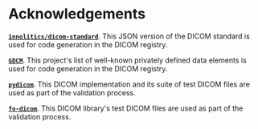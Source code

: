 # Acknowledgements

[__`innolitics/dicom-standard`__](https://github.com/innolitics/dicom-standard/tree/master).
This JSON version of the DICOM standard is used for code generation in the
DICOM registry.

[__`GDCM`__](https://github.com/malaterre/GDCM). This project's list of well-known
privately defined data elements is used for code generation in the DICOM
registry.

[__`pydicom`__](https://github.com/pydicom/pydicom). This DICOM implementation and
its suite of test DICOM files are used as part of the validation process.

[__`fo-dicom`__](https://github.com/fo-dicom/fo-dicom). This DICOM library's test
DICOM files are used as part of the validation process.
